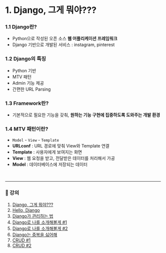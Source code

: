 # 1. Django,  그게 뭐야???

### 1.1 Django란?

- Python으로 작성된 오픈 소스 **웹 어플리케이션 프레임워크**
- Django 기반으로 개발된 서비스 : instagram, pinterest

### 1.2 Django의 특징

- Python 기반
- MTV 패턴
- Admin 기능 제공
- 간편한 URL Parsing

### 1.3 Framework란?

- 기본적으로 필요한 기능을 갖춰, **원하는 기능 구현에 집중하도록 도와주는 개발 환경**

### 1.4 MTV 패턴이란?

- `Model` - `View` - `Template`
- **URLconf** : URL 경로에 맞춰 View와 Template 연결
- **Template** : 사용자에게 보여지는 화면
- **View** : 웹 요청을 받고, 전달받은 데이터를 처리해서 가공
- **Model** : 데이터베이스에 저장되는 데이터

<br />

---

### 📝 강의
1. [Django,  그게 뭐야???](./docs/lecture_1.md)
2. [Hello, Django](./docs/lecture_2.md)
3. [Django가 관리하는 법](./docs/lecture_3.md)
4. [Django로 나를 소개해볼게 #1](./docs/lecture_4.md)
5. [Django로 나를 소개해볼게 #2](./docs/lecture_5.md)
6. [Django는 중복을 싫어해](./docs/lecture_6.md)
7. [CRUD #1](./docs/lecture_7.md)
8. [CRUD #2](./docs/lecture_8.md)
